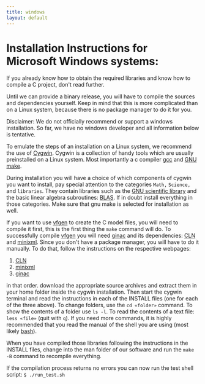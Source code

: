 ```yaml
---
title: windows
layout: default
---
```


# Installation Instructions for Microsoft Windows systems:

If you already know how to obtain the required libraries and know how
to compile a C project, don't read further. 

Until we can provide a binary release, you will have to compile the
sources and dependencies yourself. Keep in mind that this is more
complicated than on a Linux system, because there is no package
manager to do it for you.

Disclaimer: We do not officially recommend or support a windows
installation. So far, we have no windows developer and all information
below is tentative.

To emulate the steps of an installation on a Linux system, we
recommend the use of [Cygwin](https://www.cygwin.com/). Cygwin is a
collection of handy tools which are usually preinstalled on a Linux
system. Most importantly a c compiler [gcc](http://gcc.gnu.org/) and
[GNU make](http://www.gnu.org/software/make/).

During installation you will have a choice of which components of
cygwin you want to install, pay special attention to the categories
```Math,``` ```Science,``` and ```libraries```. They contain libraries
such as the [GNU scientific library](http://www.gnu.org/software/gsl/)
and the basic linear algebra subroutines:
[BLAS](https://www.gnu.org/software/gsl/manual/html_node/BLAS-Support.html). If
in doubt install everything in those categories. Make sure that gnu
make is selected for installation as well.

If you want to use [vfgen](http://www.warrenweckesser.net/vfgen/) to
create the C model files, you will need to compile it first, this is
the first thing the ```make``` command will do. To successfully
compile [vfgen](http://www.warrenweckesser.net/vfgen/) you will need
[ginac](http://www.ginac.de/) and its dependencies:
[CLN](http://www.ginac.de/CLN/) and
[minixml](http://sourceforge.net/projects/minixml/). Since you don't
have a package manager, you will have to do it manually. To do that,
follow the instructions on the respective webpages:

1. [CLN](http://www.ginac.de/CLN/)
2. [minixml](http://sourceforge.net/projects/minixml/)
3. [ginac](http://www.ginac.de/)

in that order. download the appropriate source archives and extract
them in your home folder inside the cygwin installation. Then start
the cygwin terminal and read the instructions in each of the INSTALL
files (one for each of the three above). To change folders, use the
```cd «folder»``` command. To show the contents of a folder use ```ls
-l```. To read the contents of a text file: ```less «file»``` (quit
with ```q```). If you need more commands, it is highly recommended
that you read the manual of the shell you are using (most likely
[bash](http://www.gnu.org/software/bash/)).

When you have compiled those libraries following the instructions in
the INSTALL files, change into the man folder of our software and run
the ```make -B``` command to recompile everything.

If the compilation process returns no errors you can now run the test
shell script: ```$ ./run_test.sh```


